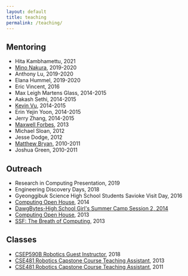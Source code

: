 ```yaml
---
layout: default
title: teaching
permalink: /teaching/
---
```


## Mentoring

* Hita Kambhamettu, 2021
* [Mino Nakura](https://www.linkedin.com/in/nakuram/), 2019-2020
* Anthony Lu, 2019-2020
* Elana Hummel, 2019-2020
* Eric Vincent, 2016
* Max Leigh Martens Glass, 2014-2015
* Aakash Sethi, 2014-2015
* [Kevin Vu](https://www.linkedin.com/in/kevinmvu/), 2014-2015
* Erin Yejin Yoon, 2014-2015
* Jerry Zhang, 2014-2015
* [Maxwell Forbes](https://maxwellforbes.com/), 2013
* Michael Sloan, 2012
* Jesse Dodge, 2012
* [Matthew Bryan](https://www.linkedin.com/in/matthew-bryan-5b3663139/), 2010-2011
* Joshua Green, 2010-2011

## Outreach

* Research in Computing Presentation, 2019
* Engineering Discovery Days, 2018
* Gyeonggibuk Science High School Students Savioke Visit Day, 2016
* [Computing Open House](https://www.facebook.com/media/set/?set=a.937550346273223.1073741871.416582038370059), 2014
* [DawgBytes-High School Girl's Summer Camp Session 2, 2014](https://www.facebook.com/media/set/?set=a.631276730233921.1073741834.416582038370059)
* [Computing Open House](https://www.facebook.com/media/set/?set=a.726019964092930.1073741852.416582038370059&type=1), 2013
* [SSF: The Breath of Computing](https://www.facebook.com/media/set/?set=a.631276730233921.1073741834.416582038370059&type=3), 2013

## Classes

* [CSEP590B Robotics Guest Instructor](https://courses.cs.washington.edu/courses/csep590b/18sp/), 2018
* [CSE481 Robotics Capstone Course Teaching Assistant](http://courses.cs.washington.edu/courses/cse481c/13au/), 2013
* [CSE481 Robotics Capstone Course Teaching Assistant](http://courses.cs.washington.edu/courses/cse481c/11au/), 2011
